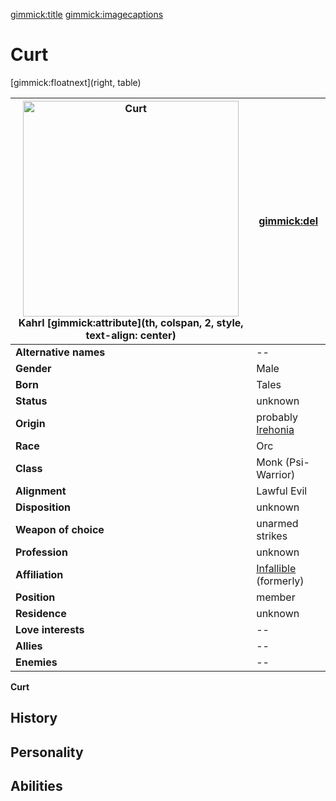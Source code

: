 [gimmick:title](Curt)
[gimmick:imagecaptions]( )

# Curt

[gimmick:floatnext](right, table)

| <a href="https://i.imgur.com/yxDgv6G.png"><img src="https://i.imgur.com/yxDgv6G.png" width="345px" alt="Curt" title="Curt"></img></a><br />Kahrl [gimmick:attribute](th, colspan, 2, style, text-align: center) | [gimmick:del]()                                              |
| ------------------------------------------------------------ | ------------------------------------------------------------ |
| **Alternative names**                                        | --                                                           |
| **Gender**                                                   | Male                                                         |
| **Born**                                                     | Tales                                                        |
| **Status**                                                   | unknown                                                      |
| **Origin**                                                   | probably [Irehonia](#!Pages/Journal/Locations/Irehonia.md)   |
| **Race**                                                     | Orc                                                          |
| **Class**                                                    | Monk (Psi-Warrior)                                           |
| **Alignment**                                                | Lawful Evil                                                  |
| **Disposition**                                              | unknown                                                      |
| **Weapon of choice**                                         | unarmed strikes                                              |
| **Profession**                                               | unknown                                                      |
| **Affiliation**                                              | [Infallible](#!Pages/Journal/Organizations/Infallible.md) (formerly) |
| **Position**                                                 | member                                                       |
| **Residence**                                                | unknown                                                      |
| **Love interests**                                           | --                                                           |
| **Allies**                                                   | --                                                           |
| **Enemies**                                                  | --                                                           |

**Curt** 

## History

> 
>

## Personality

> 
>

## Abilities

